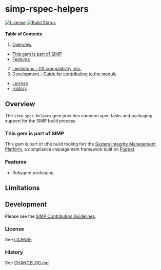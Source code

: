 # simp-rspec-helpers
[![License](http://img.shields.io/:license-apache-blue.svg)](http://www.apache.org/licenses/LICENSE-2.0.html) [![Build Status](https://travis-ci.org/simp/rubygems-simp-spec-helpers.svg?branch=master)](https://travis-ci.org/simp/rubygems-simp-spec-helpers)

#### Table of Contents

1. [Overview](#overview)
  * [This gem is part of SIMP](#this-gem-is-part-of-simp)
  * [Features](#features)
2. [Limitations - OS compatibility, etc.](#limitations)
3. [Development - Guide for contributing to the module](#development)
  * [License](#license)
  * [History](#history)

## Overview
The `simp-spec-helpers` gem provides common spec tasks and packaging support for the SIMP build process.

### This gem is part of SIMP
This gem is part of (the build tooling for) the [System Integrity Management Platform](https://github.com/NationalSecurityAgency/SIMP), a compliance-management framework built on [Puppet](https://puppetlabs.com/).

### Features
* Rubygem packaging

## Limitations

## Development

Please see the [SIMP Contribution Guidelines](https://simp-project.atlassian.net/wiki/display/SD/Contributing+to+SIMP).

### License
See [LICENSE](LICENSE)


### History
See [CHANGELOG.md](CHANGELOG.md)
